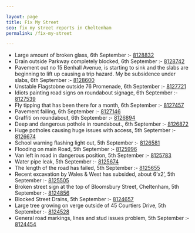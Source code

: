 ```yaml
---

layout: page
title: Fix My Street
seo: fix my street reports in Cheltenham
permalink: /fix-my-street

---
```


<!-- fix_marker starts -->

- Large amount of broken glass, 6th September :- [8128832](https://www.fixmystreet.com/report/8128832)
- Drain outside Parkway completely blocked, 6th September :- [8128742](https://www.fixmystreet.com/report/8128742)
- Pavement out no 15 Benhall Avenue, is starting to sink and the slabs are beginning to lift up causing a trip hazard. My be subsidence under slabs, 6th September :- [8128600](https://www.fixmystreet.com/report/8128600)
- Unstable Flagstobne outside 76 Promenade, 6th September :- [8127721](https://www.fixmystreet.com/report/8127721)
- Idiots painting road signs on roundabout signage, 6th September :- [8127539](https://www.fixmystreet.com/report/8127539)
- Fly tipping that has been there for a month, 6th September :- [8127457](https://www.fixmystreet.com/report/8127457)
- Pavement failing, 6th September :- [8127146](https://www.fixmystreet.com/report/8127146)
- Graffiti on roundabout, 6th September :- [8126894](https://www.fixmystreet.com/report/8126894)
- Deep and dangerous pothole in roundabout., 6th September :- [8126872](https://www.fixmystreet.com/report/8126872)
- Huge potholes causing huge issues with access, 5th September :- [8126674](https://www.fixmystreet.com/report/8126674)
- School warning flashing light out, 5th September :- [8126581](https://www.fixmystreet.com/report/8126581)
- Flooding on main Road, 5th September :- [8125996](https://www.fixmystreet.com/report/8125996)
- Van left in road in dangerous position, 5th September :- [8125783](https://www.fixmystreet.com/report/8125783)
- Water pipe leak, 5th September :- [8125674](https://www.fixmystreet.com/report/8125674)
- The length of the road has failed, 5th September :- [8125655](https://www.fixmystreet.com/report/8125655)
- Recent excavation by Wales & West has subsided, about 6’x2’, 5th September :- [8125505](https://www.fixmystreet.com/report/8125505)
- Broken street sign at the top of Bloomsbury Street, Cheltenham, 5th September :- [8124856](https://www.fixmystreet.com/report/8124856)
- Blocked Street Drains, 5th September :- [8124657](https://www.fixmystreet.com/report/8124657)
- Large tree growing on verge outside of 45 Courtiers Drive, 5th September :- [8124528](https://www.fixmystreet.com/report/8124528)
- General road markings, lines and stud issues problem, 5th September :- [8124454](https://www.fixmystreet.com/report/8124454)

<!-- fix_marker ends -->